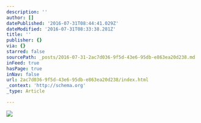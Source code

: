 ```yaml
---
description: ''
author: []
datePublished: '2016-07-31T08:44:41.029Z'
dateModified: '2016-07-31T08:33:38.281Z'
title: ''
publisher: {}
via: {}
starred: false
sourcePath: _posts/2016-07-31-2ac7d036-9f5d-43e6-95db-e863ea20d238.md
inFeed: true
hasPage: true
inNav: false
url: 2ac7d036-9f5d-43e6-95db-e863ea20d238/index.html
_context: 'http://schema.org'
_type: Article

---
```

![](https://the-grid-user-content.s3-us-west-2.amazonaws.com/452fde71-363b-4222-b45c-8f4f5fa279fe.png)